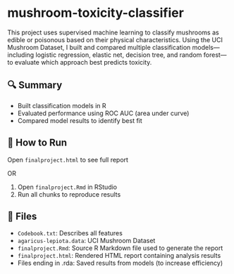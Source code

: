 # mushroom-toxicity-classifier
This project uses supervised machine learning to classify mushrooms as edible or poisonous based on their physical characteristics. Using the UCI Mushroom Dataset, I built and compared multiple classification models—including logistic regression, elastic net, decision tree, and random forest—to evaluate which approach best predicts toxicity.

## 🔍 Summary
- Built classification models in R
- Evaluated performance using ROC AUC (area under curve)
- Compared model results to identify best fit

## 🚀 How to Run
Open `finalproject.html` to see full report

OR

1. Open `finalproject.Rmd` in RStudio
2. Run all chunks to reproduce results

## 📁 Files
- `Codebook.txt`: Describes all features
- `agaricus-lepiota.data`: UCI Mushroom Dataset
- `finalproject.Rmd`: Source R Markdown file used to generate the report
- `finalproject.html`: Rendered HTML report containing analysis results
-  Files ending in .rda: Saved results from models (to increase efficiency)
